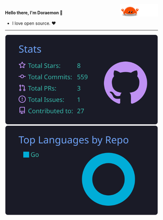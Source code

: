 <a href="https://github.com">
    <img src="https://github.com/Doraemonkeys/Doraemonkeys/blob/main/assets/ferris.gif" align="right" width="25%" />
</a>

  <div style="width: 50%;">
        <h4>Hello there, I'm Doraemon 👋</h4>
        <ul>
            <li>I love open source. ❤️</li>
        </ul>
    </div>

---
[![](https://raw.githubusercontent.com/Doraemonkeys/Doraemonkeys/master/profile-summary-card-output/tokyonight/3-stats.svg)](https://github.com/vn7n24fzkq/github-profile-summary-cards) 
[![](https://raw.githubusercontent.com/Doraemonkeys/Doraemonkeys/master/profile-summary-card-output/tokyonight/1-repos-per-language.svg)](https://github.com/vn7n24fzkq/github-profile-summary-cards)
